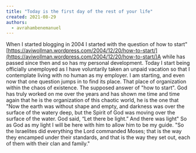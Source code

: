 ```yaml
---
title: "Today is the first day of the rest of your life"
created: 2021-08-29
authors: 
  - avrahambenemanuel
---
```


When I started blogging in 2004 I started with the question of how to start" [https://aviwollman.wordpress.com/2004/12/20/how-to-start/](https://aviwollman.wordpress.com/2004/12/20/how-to-start/)A while has passed since then and so has my personal development. Today I start being officially unemployed as I have voluntarily taken an unpaid vacation so that I contemplate living with no human as my employer. I am starting, and even now that one question jumps in to find its place. That place of organization within the chaos of existence. The supposed answer of "how to start". God has truly worked on me over the years and has shown me time and time again that he is the organization of this chaotic world, he is the one that "Now the earth was without shape and empty, and darkness was over the surface of the watery deep, but the Spirit of God was moving over the surface of the water. God said, “Let there be light.” And there was light" So as God as my light I will be here with him to allow him to be my guide. "So the Israelites did everything the Lord commanded Moses; that is the way they encamped under their standards, and that is the way they set out, each of them with their clan and family."
